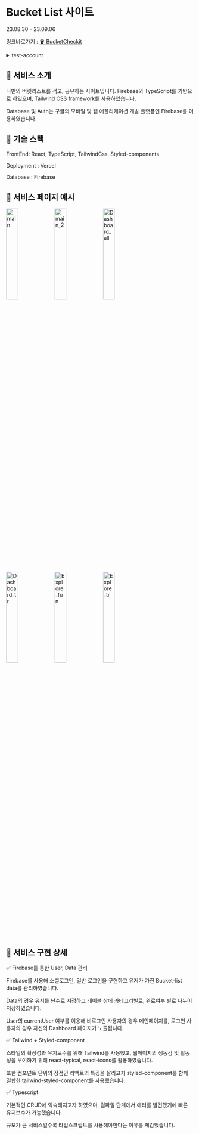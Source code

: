 # Bucket List 사이트

23.08.30 - 23.09.06

링크바로가기 : [🪣 BucketCheckit](https://bucketcheckit.vercel.app)

<details><summary> test-account </summary> 
 ID : test1@gmail.com
 
 PW: test1111 
</details>

## 📌 서비스 소개

나만의 버킷리스트를 적고, 공유하는 사이트입니다.
Firebase와 TypeScript를 기반으로 하였으며, Tailwind CSS framework를 사용하였습니다.

Database 및 Auth는 구글의 모바일 및 웹 애플리케이션 개발 플랫폼인 Firebase를 이용하였습니다.

## 📌 기술 스택

FrontEnd: React, TypeScript, TailwindCss, Styled-components

Deployment : Vercel

Database : Firebase


## 📌 서비스 페이지 예시

<img width="25%" alt="main" src="https://github.com/JESin10/BucketList/assets/119720123/35357c84-130d-43b4-afe4-fb74fde73215">
<img width="25%" alt="main_2" src="https://github.com/JESin10/BucketList/assets/119720123/36203109-edf0-4bf8-ad52-1255f318632e">
<img width="25%" alt="Dashboard_all" src="https://github.com/JESin10/BucketList/assets/119720123/7dd22b21-44b9-43ad-ae23-c2649e2730bc">
<img width="25%" alt="Dashboard_tr" src="https://github.com/JESin10/BucketList/assets/119720123/e0b73b6d-2c67-4548-a734-44814c854035">
<img width="25%" alt="Explore_fun" src="https://github.com/JESin10/BucketList/assets/119720123/f6c48b5f-6ea5-4b59-b822-72270eaeb67b">
<img width="25%" alt="Explore_tr" src="https://github.com/JESin10/BucketList/assets/119720123/48582d9c-dbf8-40c7-b661-c05c3935822e">




## 📌 서비스 구현 상세

<!-- <details><summary> ◼︎ 성능 최적화 (with LightHouse) </summary>

성능 최적화를 위해 lazy를 이용해 컴포넌트를 필요한 때에 불러올 수 있도록 구현하였습니다.



그 결과 00점의 ~~가 00점으로, 00점의 ~~가 00점으로 상승하는 결과를 보일 수 있었습니다.

또한 image를 적절한 확장자로 변경하여 초기 렌더링 속도를 0초에서 0초로 감소 시킬 수 있었습니다.

#### LightHouse 결과 이미지

<img width="40%" alt="성능 개선 전" src=" "> <img width="40%" alt="성능 개선 후" src=" ">

</details>
 -->

✅ Firebase를 통한 User, Data 관리

Firebase를 사용해 소셜로그인, 일반 로그인을 구현하고 유저가 가진 Bucket-list data를 관리하였습니다.

Data의 경우 유저를 난수로 지정하고 테이블 상에 카테고리별로, 완료여부 별로 나누어 저장하였습니다.

User의 currentUser 여부를 이용해 비로그인 사용자의 경우 메인페이지를, 로그인 사용자의 경우 자신의 Dashboard 페이지가 노출됩니다.


✅ Tailwind + Styled-component

스타일의 확장성과 유지보수를 위해 Tailwind를 사용했고, 웹페이지의 생동감 및 활동성을 부여하기 위해 react-typical, react-icons를 활용하였습니다.

또한 컴포넌트 단위의 장점인 리액트의 특징을 살리고자 styled-component를 함께 결합한 tailwind-styled-component를 사용했습니다.


✅ Typescript

기본적인 CRUD에 익숙해지고자 하였으며, 컴파일 단계에서 에러를 발견했기에 빠른 유지보수가 가능했습니다.

규모가 큰 서비스일수록 타입스크립트를 사용해야한다는 이유를 체감했습니다.
